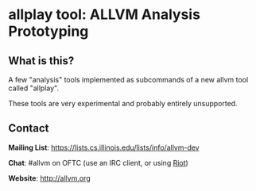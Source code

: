 # allplay tool: ALLVM Analysis Prototyping

## What is this?

A few "analysis" tools implemented
as subcommands of a new allvm tool
called "allplay".

These tools are very experimental
and probably entirely unsupported.

## Contact

**Mailing List**: https://lists.cs.illinois.edu/lists/info/allvm-dev

**Chat**: #allvm on OFTC (use an IRC client, or using [Riot](https://riot.im/app/#/room/#_oftc_#allvm:matrix.org))

**Website**: http://allvm.org


